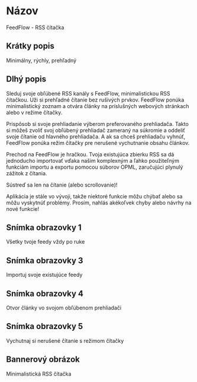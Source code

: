 # Názov

FeedFlow - RSS čítačka

## Krátky popis

Minimálny, rýchly, prehľadný

## Dlhý popis

Sleduj svoje obľúbené RSS kanály s FeedFlow, minimalistickou RSS čítačkou. Uži
si prehľadné čítanie bez rušivých prvkov. FeedFlow ponúka minimalistický zoznam
a otvára články na príslušných webových stránkach alebo v režime čítačky.

Prispôsob si svoje prehliadanie výberom preferovaného prehliadača. Takto si
môžeš zvoliť svoj obľúbený prehliadač zameraný na súkromie a oddeliť svoje
čítanie od hlavného prehliadača. A ak sa chceš prehliadaču vyhnúť, FeedFlow
ponúka režim čítačky pre nerušené vychutnanie obsahu článkov.

Prechod na FeedFlow je hračkou. Tvoja existujúca zbierku RSS sa dá jednoducho
importovať vďaka našim komplexným a ľahko použiteľným funkciám importu a exportu
pomocou súborov OPML, zaručujúci plynulý zážitok z čítania.

Sústreď sa len na čítanie (alebo scrollovanie)!

Aplikácia je stále vo vývoji, takže niektoré funkcie môžu chýbať alebo sa môžu
vyskytnúť problémy. Prosím, nahlás akékoľvek chyby alebo návrhy na nové funkcie!

## Snímka obrazovky 1

Všetky tvoje feedy vždy po ruke

## Snímka obrazovky 3

Importuj svoje existujúce feedy

## Snímka obrazovky 4

Otvor články vo svojom obľúbenom prehliadači

## Snímka obrazovky 5

Vychutnaj si nerušené čítanie s režimom čítačky

## Bannerový obrázok

Minimalistická RSS čítačka
